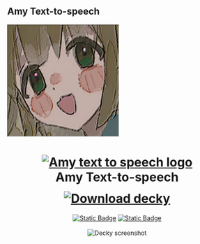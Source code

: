 ## Amy Text-to-speech

![](moe.amy.tts.png)

<h1 align="center">
  <a name="logo" href="moe.any.tts.png"><img src="moe.any.tts.png" alt="Amy text to speech logo" width="200"></a>
  <br>
  Amy Text-to-speech
  <br>
  <a name="download button" href="https://github.com/SteamDeckHomebrew/decky-installer/releases/latest/download/decky_installer.desktop"><img src="./docs/images/download_button.svg"  alt="Download decky" width="350px" style="padding-top: 15px;"></a>
</h1>
<p align="center">
  <a href="https://github.com/sweetbbak/moe-flatpaks/releases"><img alt="Static Badge" src="https://img.shields.io/badge/https%3A%2F%2Fimg.shields.io%2Fbadge%2Fflathub_flatpak"></a>
  <a href="https://github.com/sweetbbak/moe-flatpaks/releases">
  <img alt="Static Badge" src="https://img.shields.io/badge/This_means_nothing-blue">
  </a>
  <br>
  <br>
  <img src="https://github.com/sweetbbak/moe-flatpaks/blob/main/assets/screenshot.png" alt="Decky screenshot" width="80%">
</p>
